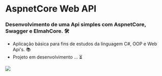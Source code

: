 # AspnetCore Web API

### Desenvolvimento de uma Api simples com AspnetCore, Swagger e ElmahCore.  🛠 

- Aplicação básica para fins de estudos da linguagem C#, OOP e Web Api's.  📚
- Projeto em desenvolvimento ... ⏳ 

<img src="https://i.ibb.co/HxwKWpr/postman-api-livros.jpg" />

